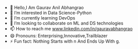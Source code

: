 - 👋 Hello,I Am Gaurav Anil Abhangrao
- 👀 I’m interested in Data Science-Python
- 🌱 I’m currently learning DevOps
- 💞️ I’m looking to collaborate on ML and DS technologies
- 📫 How to reach me www.linkedin.com/in/gauravabhangrao
- 😄 Pronouns: Enterprising,Innovative,Trailblazer
- ⚡ Fun fact: Nothing Starts with n And Ends Up With g.

<!---
gauravabhangrao333/gauravabhangrao333 is a ✨ special ✨ repository because its `README.md` (this file) appears on your GitHub profile.
You can click the Preview link to take a look at your changes.
--->

